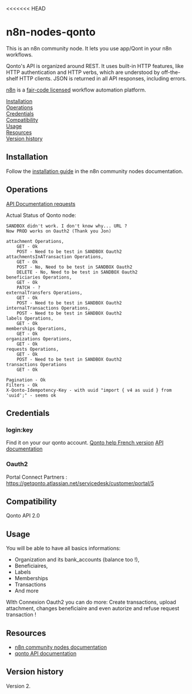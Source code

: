 <<<<<<< HEAD
# n8n-nodes-qonto

This is an n8n community node. It lets you use app/Qont in your n8n workflows.

Qonto's API is organized around REST. It uses built-in HTTP features, like HTTP authentication and HTTP verbs, which are understood by off-the-shelf HTTP clients. JSON is returned in all API responses, including errors.

[n8n](https://n8n.io/) is a [fair-code licensed](https://docs.n8n.io/reference/license/) workflow automation platform.

[Installation](#installation)  
[Operations](#operations)  
[Credentials](#credentials)  <!-- delete if no auth needed -->  
[Compatibility](#compatibility)  
[Usage](#usage)  <!-- delete if not using this section -->  
[Resources](#resources)  
[Version history](#version-history)  <!-- delete if not using this section -->  

## Installation

Follow the [installation guide](https://docs.n8n.io/integrations/community-nodes/installation/) in the n8n community nodes documentation.

## Operations

[API Documentation requests](https://api-doc.qonto.com/docs/business-api/6434cbb9d968d-qonto)

Actual Status of Qonto node:

    SANDBOX didn't work. I don't know why... URL ?
    Now PROD works on Oauth2 (Thank you Jon)

    attachment Operations,
    	GET - Ok
    	POST - Need to be test in SANDBOX Oauth2
    attachmentsInATransaction Operations,
    	GET - Ok
    	POST - No, Need to be test in SANDBOX Oauth2
    	DELETE - No, Need to be test in SANDBOX Oauth2
    beneficiaries Operations,
    	GET - Ok
    	PATCH - ?
    externalTransfers Operations,
    	GET - Ok
    	POST - Need to be test in SANDBOX Oauth2
    internalTransactions Operations,
    	POST - Need to be test in SANDBOX Oauth2
    labels Operations,
    	GET - Ok
    memberships Operations,
    	GET - Ok
    organizations Operations,
    	GET - Ok
    requests Operations,
    	GET - Ok
    	POST - Need to be test in SANDBOX Oauth2
    transactions Operations
    	GET - Ok

    Pagination - Ok
    Filters - Ok
    X-Qonto-Idempotency-Key - with uuid "import { v4 as uuid } from 'uuid';" - seems ok


## Credentials

### login:key

Find it on your our qonto account.
[Qonto help French version](https://help.qonto.com/fr/articles/4359624-ou-trouver-mon-identifiant-et-ma-cle-secrete-api)
[API documentation](https://api-doc.qonto.com/docs/business-api/ZG9jOjQ2NDA2-introduction)

### Oauth2

Portal Connect Partners : https://getqonto.atlassian.net/servicedesk/customer/portal/5

## Compatibility

Qonto API 2.0

## Usage

You will be able to have all basics informations: 
- Organization and its bank_accounts (balance too !),
- Beneficiaires,
- Labels
- Memberships
- Transactions
- And more 

WIth Connexion Oauth2 you can do more:
Create transactions, upload attachment, changes beneficiaire and even autorize and refuse request transaction !


## Resources

* [n8n community nodes documentation](https://docs.n8n.io/integrations/community-nodes/)
* [qonto API documentation](https://api-doc.qonto.com/docs/business-api/)

## Version history

Version 2.

